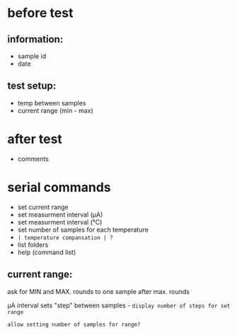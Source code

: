 #  before test
## information:
- sample id
- date
## test setup:
- temp between samples
- current range (min - max)
#  after test
- comments

# serial commands
- set current range
- set measurment interval (μA)
- set measurment interval (℃)
- set number of samples for each temperature
- `| temperature compansation | ?`
- list folders
- help (command list)
## current range:
ask for MIN and MAX. rounds to one sample after max. rounds

μA interval sets "step" between samples - `display number of steps for set range`


`allow setting number of samples for range?`

